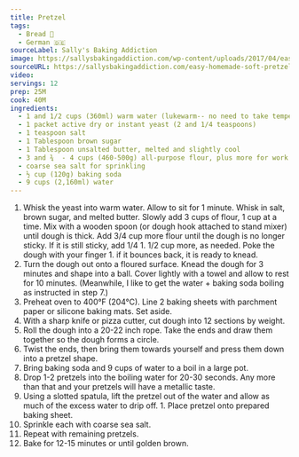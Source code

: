 ```yaml
---
title: Pretzel
tags:
  - Bread 🍞
  - German 🇩🇪
sourceLabel: Sally's Baking Addiction
image: https://sallysbakingaddiction.com/wp-content/uploads/2017/04/easy-homemade-soft-pretzels.jpg
sourceURL: https://sallysbakingaddiction.com/easy-homemade-soft-pretzels/
video:
servings: 12
prep: 25M
cook: 40M
ingredients:
  - 1 and 1/2 cups (360ml) warm water (lukewarm-- no need to take temperature)
  - 1 packet active dry or instant yeast (2 and 1/4 teaspoons)
  - 1 teaspoon salt
  - 1 Tablespoon brown sugar
  - 1 Tablespoon unsalted butter, melted and slightly cool
  - 3 and ¾  - 4 cups (460-500g) all-purpose flour, plus more for work surface
  - coarse sea salt for sprinkling
  - ½ cup (120g) baking soda
  - 9 cups (2,160ml) water
---
```

1. Whisk the yeast into warm water. Allow to sit for 1 minute. Whisk in salt, brown sugar, and melted butter. Slowly add 3 cups of flour, 1 cup at a time. Mix with a wooden spoon (or dough hook attached to stand mixer) until dough is thick. Add 3/4 cup more flour until the dough is no longer sticky. If it is still sticky, add 1/4 1. 1/2 cup more, as needed. Poke the dough with your finger 1. if it bounces back, it is ready to knead.
2. Turn the dough out onto a floured surface. Knead the dough for 3 minutes and shape into a ball. Cover lightly with a towel and allow to rest for 10 minutes. (Meanwhile, I like to get the water + baking soda boiling as instructed in step 7.)
3. Preheat oven to 400°F (204°C). Line 2 baking sheets with parchment paper or silicone baking mats. Set aside.
4. With a sharp knife or pizza cutter, cut dough into 12 sections by weight.
5. Roll the dough into a 20-22 inch rope. Take the ends and draw them together so the dough forms a circle.
6. Twist the ends, then bring them towards yourself and press them down into a pretzel shape.
7. Bring baking soda and 9 cups of water to a boil in a large pot.
8. Drop 1-2 pretzels into the boiling water for 20-30 seconds. Any more than that and your pretzels will have a metallic taste.
9. Using a slotted spatula, lift the pretzel out of the water and allow as much of the excess water to drip off. 1. Place pretzel onto prepared baking sheet.
10. Sprinkle each with coarse sea salt.
11. Repeat with remaining pretzels.
12. Bake for 12-15 minutes or until golden brown.